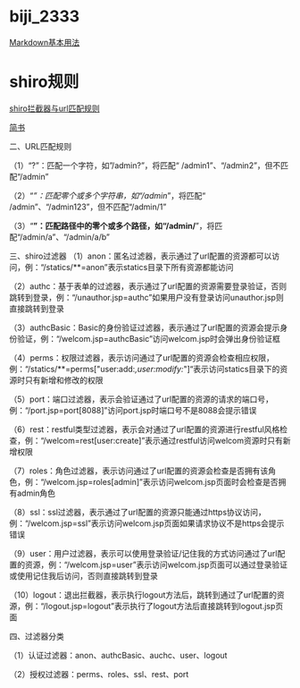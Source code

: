 # biji_2333
[Markdown基本用法](https://www.jianshu.com/p/191d1e21f7ed/)

# shiro规则
[shiro拦截器与url匹配规则](https://my.oschina.net/tij/blog/1929288)

[简书](http://jianshu.com)

>
  二、URL匹配规则

（1）“?”：匹配一个字符，如”/admin?”，将匹配“ /admin1”、“/admin2”，但不匹配“/admin”

（2）“*”：匹配零个或多个字符串，如“/admin*”，将匹配“ /admin”、“/admin123”，但不匹配“/admin/1”

（3）“**”：匹配路径中的零个或多个路径，如“/admin/**”，将匹配“/admin/a”、“/admin/a/b”

 三、shiro过滤器
 （1）anon：匿名过滤器，表示通过了url配置的资源都可以访问，例：“/statics/**=anon”表示statics目录下所有资源都能访问

（2）authc：基于表单的过滤器，表示通过了url配置的资源需要登录验证，否则跳转到登录，例：“/unauthor.jsp=authc”如果用户没有登录访问unauthor.jsp则直接跳转到登录

（3）authcBasic：Basic的身份验证过滤器，表示通过了url配置的资源会提示身份验证，例：“/welcom.jsp=authcBasic”访问welcom.jsp时会弹出身份验证框

（4）perms：权限过滤器，表示访问通过了url配置的资源会检查相应权限，例：“/statics/**=perms["user:add:*,user:modify:*"]“表示访问statics目录下的资源时只有新增和修改的权限

（5）port：端口过滤器，表示会验证通过了url配置的资源的请求的端口号，例：“/port.jsp=port[8088]”访问port.jsp时端口号不是8088会提示错误

（6）rest：restful类型过滤器，表示会对通过了url配置的资源进行restful风格检查，例：“/welcom=rest[user:create]”表示通过restful访问welcom资源时只有新增权限

（7）roles：角色过滤器，表示访问通过了url配置的资源会检查是否拥有该角色，例：“/welcom.jsp=roles[admin]”表示访问welcom.jsp页面时会检查是否拥有admin角色

（8）ssl：ssl过滤器，表示通过了url配置的资源只能通过https协议访问，例：“/welcom.jsp=ssl”表示访问welcom.jsp页面如果请求协议不是https会提示错误

（9）user：用户过滤器，表示可以使用登录验证/记住我的方式访问通过了url配置的资源，例：“/welcom.jsp=user”表示访问welcom.jsp页面可以通过登录验证或使用记住我后访问，否则直接跳转到登录

（10）logout：退出拦截器，表示执行logout方法后，跳转到通过了url配置的资源，例：“/logout.jsp=logout”表示执行了logout方法后直接跳转到logout.jsp页面

四、过滤器分类

（1）认证过滤器：anon、authcBasic、auchc、user、logout

（2）授权过滤器：perms、roles、ssl、rest、port
